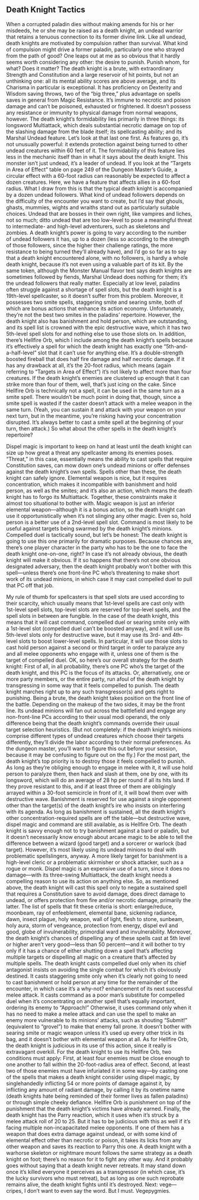 ## Death Knight Tactics

When a corrupted paladin dies without making amends for his or her misdeeds, he or she may be raised as a death knight, an undead warrior that retains a tenuous connection to its former divine link. Like all undead, death knights are motivated by compulsion rather than survival.
What kind of compulsion might drive a former paladin, particularly one who strayed from the path of good? One leaps out at me as so obvious that it hardly seems worth considering any other: the desire to punish. Punish whom, for what? Does it matter?
The death knight is a brute, with extraordinary Strength and Constitution and a large reservoir of hit points, but not an unthinking one: all its mental ability scores are above average, and its Charisma in particular is exceptional. It has proficiency on Dexterity and Wisdom saving throws, two of the “big three,” plus advantage on spells saves in general from Magic Resistance. It’s immune to necrotic and poison damage and can’t be poisoned, exhausted or frightened. It doesn’t possess any resistance or immunity to physical damage from normal weapons, however.
The death knight’s formidability lies primarily in three things: its longsword Multiattack, which deals substantial necrotic damage on top of the slashing damage from the blade itself; its spellcasting ability; and its Marshal Undead feature.
Let’s look at that last one first. As features go, it’s not unusually powerful: it extends protection against being turned to other undead creatures within 60 feet of it. The formidability of this feature lies less in the mechanic itself than in what it says about the death knight. This monster isn’t just undead, it’s a leader of undead.
If you look at the “Targets in Area of Effect” table on page 249 of the Dungeon Master’s Guide, a circular effect with a 60-foot radius can reasonably be expected to affect a dozen creatures. Here, we have a feature that affects allies in a 60-foot radius. What I draw from this is that the typical death knight is accompanied by a dozen undead followers.
What kind of undead followers depends on the difficulty of the encounter you want to create, but I’d say that ghouls, ghasts, mummies, wights and wraiths stand out as particularly suitable choices. Undead that are bosses in their own right, like vampires and liches, not so much; ditto undead that are too low-level to pose a meaningful threat to intermediate- and high-level adventurers, such as skeletons and zombies.
A death knight’s power is going to vary according to the number of undead followers it has, up to a dozen (less so according to the strength of those followers, since the higher their challenge ratings, the more resistance to being turned they’ll already have), and I’d go so far as to say that a death knight encountered alone, with no followers, is hardly a whole death knight, because it’s not even using a valuable part of its kit. By the same token, although the Monster Manual flavor text says death knights are sometimes followed by fiends, Marshal Undead does nothing for them; it’s the undead followers that really matter.
Especially at low level, paladins often struggle against a shortage of spell slots, but the death knight is a 19th-level spellcaster, so it doesn’t suffer from this problem. Moreover, it possesses two smite spells, staggering smite and searing smite, both of which are bonus actions that enhance its action economy. Unfortunately, they’re not the best two smites in the paladins’ repertoire. However, the death knight also has banishment and hold person, which are outstanding, and its spell list is crowned with the epic destructive wave, which it has two 5th-level spell slots for and nothing else to use those slots on.
In addition, there’s Hellfire Orb, which I include among the death knight’s spells because it’s effectively a spell for which the death knight has exactly one “5th-and-a-half-level” slot that it can’t use for anything else. It’s a double-strength boosted fireball that does half fire damage and half necrotic damage. If it has any drawback at all, it’s the 20-foot radius, which means (again referring to “Targets in Area of Effect”) it’s not likely to affect more than four creatures. If the death knight’s enemies are clustered up enough that it can strike more than four of them, well, that’s just icing on the cake.
Since Hellfire Orb is technically not a spell, it can be used in the same turn as a smite spell. There wouldn’t be much point in doing that, though, since a smite spell is wasted if the caster doesn’t attack with a melee weapon in the same turn. (Yeah, you can sustain it and attack with your weapon on your next turn, but in the meantime, you’re risking having your concentration disrupted. It’s always better to cast a smite spell at the beginning of your turn, then attack.)
So what about the other spells in the death knight’s repertoire?

Dispel magic is important to keep on hand at least until the death knight can size up how great a threat any spellcaster among its enemies poses. “Threat,” in this case, essentially means the ability to cast spells that require Constitution saves, can mow down one’s undead minions or offer defenses against the death knight’s own spells. Spells other than these, the death knight can safely ignore.
Elemental weapon is nice, but it requires concentration, which makes it incompatible with banishment and hold person, as well as the smites; and it’s also an action, which means the death knight has to forgo its Multiattack. Together, these constraints make it almost too situational to bother with.
Magic weapon is just an inferior elemental weapon—although it is a bonus action, so the death knight can use it opportunistically when it’s not slinging any other magic. Even so, hold person is a better use of a 2nd-level spell slot.
Command is most likely to be useful against targets being swarmed by the death knight’s minions.
Compelled duel is tactically sound, but let’s be honest: The death knight is going to use this one primarily for dramatic purposes. Because chances are, there’s one player character in the party who has to be the one to face the death knight one-on-one, right? In case it’s not already obvious, the death knight will make it obvious. If it so happens that there’s not one obvious designated adversary, then the death knight probably won’t bother with this spell—unless there’s one front-line PC who’s threatening to make short work of its undead minions, in which case it may cast compelled duel to pull that PC off that job.

My rule of thumb for spellcasters is that spell slots are used according to their scarcity, which usually means that 1st-level spells are cast only with 1st-level spell slots, top-level slots are reserved for top-level spells, and the spell slots in between are fungible. In the case of the death knight, this means that it will cast command, compelled duel or searing smite only with a 1st-level slot (compelled duel can’t be boosted anyway), and it will use its 5th-level slots only for destructive wave, but it may use its 3rd- and 4th-level slots to boost lower-level spells. In particular, it will use those slots to cast hold person against a second or third target in order to paralyze any and all melee opponents who engage with it, unless one of them is the target of compelled duel.
OK, so here’s our overall strategy for the death knight: First of all, in all probability, there’s one PC who’s the target of the death knight, and this PC is the focus of its attacks. Or, alternatively, one or more party members, or the entire party, run afoul of the death knight by transgressing in some way that it feels compelled to punish. The death knight marches right up to any such transgressor(s) and gets right to punishing.
Being a brute, the death knight takes position on the front line of the battle. Depending on the makeup of the two sides, it may be the front line. Its undead minions will fan out across the battlefield and engage any non-front-line PCs according to their usual modi operandi, the only difference being that the death knight’s commands override their usual target selection heuristics. (But not completely: if the death knight’s minions comprise different types of undead creatures which choose their targets differently, they’ll divide the labor according to their normal preferences. As the dungeon master, you’ll want to figure this out before your session, because it may be confusing to figure out on the fly.)
For the most part, the death knight’s top priority is to destroy those it feels compelled to punish. As long as they’re obliging enough to engage in melee with it, it will use hold person to paralyze them, then hack and slash at them, one by one, with its longsword, which will do an average of 28 hp per round if all its hits land. If they prove resistant to this, and if at least three of them are obligingly arrayed within a 30-foot semicircle in front of it, it will bowl them over with destructive wave.
Banishment is reserved for use against a single opponent other than the target(s) of the death knight’s ire who insists on interfering with its agenda. As long as banishment is sustained, all the death knight’s other concentration-required spells are off the table—but destructive wave, dispel magic and command are still available, as is Hellfire Orb. The death knight is savvy enough not to try banishment against a bard or paladin, but it doesn’t necessarily know enough about arcane magic to be able to tell the difference between a wizard (good target) and a sorcerer or warlock (bad target). However, it’s most likely using its undead minions to deal with problematic spellslingers, anyway. A more likely target for banishment is a high-level cleric or a problematic skirmisher or shock attacker, such as a rogue or monk.
Dispel magic is an expensive use of a turn, since it does no damage—with its three-swing Multiattack, the death knight needs a compelling reason to use its action on anything else. So, as mentioned above, the death knight will cast this spell only to negate a sustained spell that requires a Constitution save to avoid damage, does direct damage to undead, or offers protection from fire and/or necrotic damage, primarily the latter. The list of spells that fit these criteria is short: enlarge/reduce, moonbeam, ray of enfeeblement, elemental bane, sickening radiance, dawn, insect plague, holy weapon, wall of light, flesh to stone, sunbeam, holy aura, storm of vengeance, protection from energy, dispel evil and good, globe of invulnerability, primordial ward and invulnerability. Moreover, the death knight’s chances of dispelling any of these spells cast at 5th level or higher aren’t very good—less than 50 percent—and it will bother to try only if it has a chance of either shutting down a spell that’s affecting multiple targets or dispelling all magic on a creature that’s affected by multiple spells.
The death knight casts compelled duel only when its chief antagonist insists on avoiding the single combat for which it’s obviously destined. It casts staggering smite only when it’s clearly not going to need to cast banishment or hold person at any time for the remainder of the encounter, in which case it’s a why-not? enhancement of its next successful melee attack. It casts command as a poor man’s substitute for compelled duel when it’s concentrating on another spell that’s equally important, ordering its enemy to “Approach!” Otherwise, it uses command only when it has no need to make a melee attack and can use the spell to make an enemy more vulnerable to its minions’ attacks, such as shouting “Submit!” (equivalent to “grovel”) to make that enemy fall prone. It doesn’t bother with searing smite or magic weapon unless it’s used up every other trick in its bag, and it doesn’t bother with elemental weapon at all.
As for Hellfire Orb, the death knight is judicious in its use of this action, since it really is extravagant overkill. For the death knight to use its Hellfire Orb, two conditions must apply: First, at least four enemies must be close enough to one another to fall within the 20-foot-radius area of effect. Second, at least two of those enemies must have infuriated it in some way—by casting one of the spells that makes a death knight consider using dispel magic, by singlehandedly inflicting 54 or more points of damage against it, by inflicting any amount of radiant damage, by calling it by its onetime name (death knights hate being reminded of their former lives as fallen paladins) or through simple cheeky defiance. Hellfire Orb is punishment on top of the punishment that the death knight’s victims have already earned.
Finally, the death knight has the Parry reaction, which it uses when it’s struck by a melee attack roll of 20 to 25. But it has to be judicious with this as well if it’s facing multiple non-incapacitated melee opponents. If one of them has a weapon that does extra damage against undead, or with some kind of elemental effect other than necrotic or poison, it takes its licks from any other weapon and saves its reaction to Parry this one.
A death knight with a warhorse skeleton or nightmare mount follows the same strategy as a death knight on foot; there’s no reason for it to fight any other way. And it probably goes without saying that a death knight never retreats. It may stand down once it’s killed everyone it perceives as a transgressor (in which case, it’s the lucky survivors who must retreat), but as long as one such reprobate remains alive, the death knight fights until it’s destroyed.
Next: vege—cripes, I don’t want to even say the word.
But I must.
Vegepygmies.
